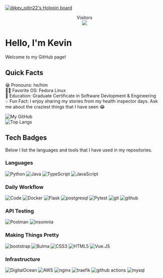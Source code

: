 [![@kev_odin22's Holopin board](https://holopin.me/kev_odin22)](https://holopin.io/@kev_odin22)
<p align="center"> 
  Visitors<br>
  <img src="https://profile-counter.glitch.me/kev-odin/count.svg" />
</p>

# Hello, I'm Kevin #
Welcome to my GitHub page!

## Quick Facts ##
😁 Pronouns: he/him  
👨‍💻 Favorite OS: Fedora Linux  
📖 Education: Graduate Certificate in Software Devlopment & Engineering  
💡 Fun Fact: I enjoy sharing my stories from my health inspector days. Ask me about the craziest things that I have seen 😂  

![My GitHub](https://github-readme-stats.vercel.app/api?username=kev-odin&count_private=true&show_icons=true&hide=issues)  
![Top Langs](https://github-readme-stats.vercel.app/api/top-langs/?username=kev-odin&layout=compact)

## Tech Badges ##
Below I list the languages and tools that I have used in my repositories.

### Languages ###
![Python](https://img.shields.io/badge/Python-grey?style=for-the-badge&logo=python&logoColor=white)
![Java](https://img.shields.io/badge/Java-grey?style=for-the-badge&logo=openjdk&logoColor=white)
![TypeScript](https://img.shields.io/badge/TypeScript-grey?style=for-the-badge&logo=typescript&logoColor=white)
![JavaScript](https://img.shields.io/badge/JavaScript-grey?style=for-the-badge&logo=javascript&logoColor=white)

### Daily Workflow ###
![Code](https://img.shields.io/badge/Code-grey?style=for-the-badge&logo=visual-studio-code&logoColor=white)
![Docker](https://img.shields.io/badge/Docker-grey?style=for-the-badge&logo=docker&logoColor=white)
![Flask](https://img.shields.io/badge/Flask-grey?style=for-the-badge&logo=flask&logoColor=white)
![postgresql](https://img.shields.io/badge/postgresql-grey?style=for-the-badge&logo=postgresql&logoColor=white)
![Pytest](https://img.shields.io/badge/Pytest-grey?style=for-the-badge&logo=pytest&logoColor=white)
![git](https://img.shields.io/badge/git-grey?style=for-the-badge&logo=git&logoColor=white)
![github](https://img.shields.io/badge/github-grey?style=for-the-badge&logo=github&logoColor=white)

### API Testing ###
![Postman](https://img.shields.io/badge/Postman-grey?style=for-the-badge&logo=postman&logoColor=white)
![insomnia](https://img.shields.io/badge/insomnia-grey?style=for-the-badge&logo=insomnia&logoColor=white)

### Making Things Pretty ###
![bootstrap](https://img.shields.io/badge/bootstrap-grey?style=for-the-badge&logo=bootstrap&logoColor=white)
![Bulma](https://img.shields.io/badge/Bulma-grey?style=for-the-badge&logo=bulma&logoColor=white)
![CSS3](https://img.shields.io/badge/CSS3-grey?style=for-the-badge&logo=css3&logoColor=white)
![HTML5](https://img.shields.io/badge/HTML5-grey?style=for-the-badge&logo=html5&logoColor=white)
![Vue.JS](https://img.shields.io/badge/Vue.JS-grey?style=for-the-badge&logo=vuedotjs&logoColor=white)

### Infrastructure ###
![DigitalOcean](https://img.shields.io/badge/DigitalOcean-grey?style=for-the-badge&logo=digitalocean&logoColor=white)
![AWS](https://img.shields.io/badge/AWS-grey?style=for-the-badge&logo=amazonaws&logoColor=white)
![nginx](https://img.shields.io/badge/nginx-grey?style=for-the-badge&logo=nginx&logoColor=white)
![traefik](https://img.shields.io/badge/traefik-grey?style=for-the-badge&logo=traefikproxy&logoColor=white)
![github actions](https://img.shields.io/badge/github_actions-grey?style=for-the-badge&logo=githubactions&logoColor=white)
![mysql](https://img.shields.io/badge/mysql-grey?style=for-the-badge&logo=mysql&logoColor=white)
